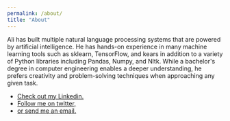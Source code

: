 ```yaml
---
permalink: /about/
title: "About"
---
```


Ali has built multiple natural language processing systems that are powered by artificial intelligence. He has hands-on experience in many machine learning tools such as sklearn, TensorFlow, and kears in addition to a variety of Python libraries including Pandas, Numpy, and Nltk. While a bachelor's degree in computer engineering enables a deeper understanding, he prefers creativity and problem-solving techniques when approaching any given task.

<ul class="about-info"> 
    <li> <i class="fa fa-linkedin"></i> <a href="https://eg.linkedin.com/in/aliabdelaal/" target="_blank"> Check out my Linkedin.</a> </li> 
    <li> <i class="fa fa-twitter"></i> <a href="https://twitter.com/3b3aal_ali" target="_blank"> Follow me on twitter,</a> </li>
    <li> <i class="fa fa-envelope-o"></i> <a href="mailto:aliabdelaal3690@gmail.com" target="_blank"> or send me an email.</a> </li> 
</ul>
